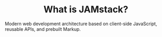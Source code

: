<h1 align="center">
  What is JAMstack?
</h1>

Modern web development architecture based on client-side JavaScript, reusable APIs, and prebuilt Markup.
